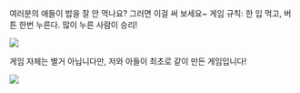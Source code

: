 여러분의 애들이 밥을 잘 안 먹나요? 그러면 이걸 써 보세요~
게임 규칙: 한 입 먹고, 버튼 한번 누른다. 많이 누른 사람이 승리!


![](https://lh4.googleusercontent.com/rXCJmtRwsHgPEMA_o721OKTbqG4OK_WqF79r0CjuI8N8KyfpIOTRtb7AHvXk1ljjeans4QSGL8Kvb_MZUQyNYjv_klijFoViWDrLckkPXxjr_cwWEjsl1jsyQUEH7vPWUS3mSd84)

게임 자체는 별거 아닙니다만, 저와 아들이 최초로 같이 만든 게임입니다!

![](https://lh4.googleusercontent.com/zJolVio6gG8ITV88iJAVs0Ecp8RJbMW1Nb0Nxhj8dwP9JsO5-UY5M4Tmn0vEyBfCggItTz1VBwwKlHLQAdIcHvyHa5XW_5iHRPX3YT7xx_3h01Abkl_4B88P4iI8E1DxnXiNxuME)
